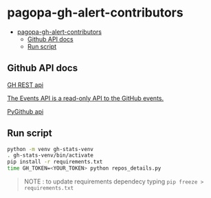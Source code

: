 # pagopa-gh-alert-contributors

- [pagopa-gh-alert-contributors](#pagopa-gh-alert-contributors)
  - [Github API docs](#github-api-docs)
  - [Run script](#run-script)

## Github API docs

[GH REST api](https://docs.github.com/en/rest)

[The Events API is a read-only API to the GitHub events.](https://docs.github.com/en/rest/activity/events)

[PyGithub api](https://pygithub.readthedocs.io/en/latest/apis.html)


## Run script
```sh
python -m venv gh-stats-venv
. gh-stats-venv/bin/activate
pip install -r requirements.txt
time GH_TOKEN=<YOUR_TOKEN> python repos_details.py
```
> NOTE : to update requirements dependecy typing `pip freeze > requirements.txt`